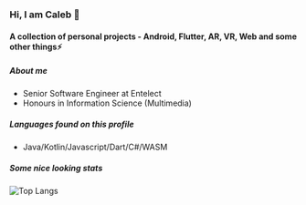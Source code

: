 ### Hi, I am Caleb 👋
#### A collection of personal projects - Android, Flutter, AR, VR, Web and some other things⚡

##### About me
- Senior Software Engineer at Entelect
- Honours in Information Science (Multimedia)

##### Languages found on this profile
- Java/Kotlin/Javascript/Dart/C#/WASM


##### Some nice looking stats

![Top Langs](https://github-readme-stats.vercel.app/api/top-langs/?username=calebcuthbertlinden&layout=compact&theme=react)

<!--
**calebcuthbertlinden/calebcuthbertlinden** is a ✨ _special_ ✨ repository because its `README.md` (this file) appears on your GitHub profile.
-->
